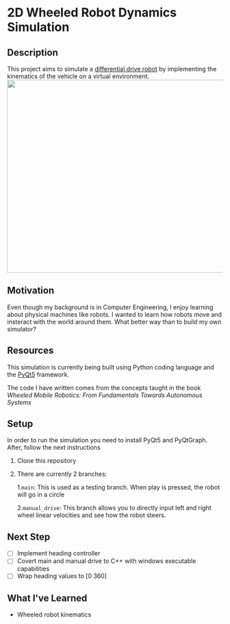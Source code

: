 # 2D Wheeled Robot Dynamics Simulation
## Description
This project aims to simulate a [differential drive robot](https://en.wikipedia.org/wiki/Differential_wheeled_robot) by implementing the kinematics of the vehicle
on a virtual environment.
<img src="https://github.com/miguel-a-tamayo/robot-simulation/assets/83749938/e8be74a1-4ef6-4064-8db3-7247d6e39a29" width="700" height="450">


## Motivation
Even though my background is in Computer Engineering, I enjoy learning about physical machines like robots. I wanted to learn how robots move and insteract with the world
around them. What better way than to build my own simulator?

## Resources
This simulation is currently being built using Python coding language and the [PyQt5](https://pypi.org/project/PyQt5/#:~:text=PyQt5%20is%20a%20comprehensive%20set,platforms%20including%20iOS%20and%20Android.)
framework.

The code I have written comes from the concepts taught in the book *Wheeled Mobile Robotics: From Fundamentals Towards Autonomous Systems*

## Setup
In order to run the simulation you need to install PyQt5 and PyQtGraph. After, follow the next instructions

1. Clone this repository
2. There are currently 2 branches:

   1.`main`: This is used as a testing branch. When play is pressed, the robot will go in a circle

   2.`manual_drive`: This branch allows you to directly input left and right wheel linear velocities and see how the robot steers.


## Next Step
- [ ] Implement heading controller
- [ ] Covert main and manual drive to C++ with windows executable capabilities
- [ ] Wrap heading values to [0 360]

## What I've Learned
* Wheeled robot kinematics
